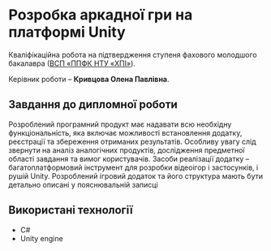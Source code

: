 # Розробка аркадної гри на платформі Unity

Кваліфікаційна робота на підтвердження ступеня фахового молодшого бакалавра ([ВСП «ППФК НТУ «ХПІ»](http://polytechnic.poltava.ua)). 

Керівник роботи – **Кривцова Олена Павлівна**.

## Завдання до дипломної роботи

Розроблений програмний продукт має надавати всю необхідну функціональність, яка включає можливості встановлення додатку, реєстрації та збереження отриманих результатів. Особливу увагу слід звернути на аналіз аналогічних продуктів, дослідження предметної області завдання та вимог користувачів. Засоби реалізації додатку – багатоплатформовий інструмент для розробки відеоігор і застосунків, і рушій Unity. Розроблений ігровий додаток та його структура мають бути детально описані у пояснювальній записці

## Використані технології

* С#
* Unity engine



